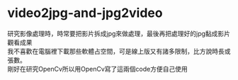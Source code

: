 # video2jpg-and-jpg2video
研究影像處理時，時常要把影片拆成jpg來做處理，最後再把處理好的jpg黏成影片觀看成果<br>
我不喜歡在電腦裡下載那些軟體占空間，可是線上版又有諸多限制，比方說時長或張數。<br>
剛好在研究OpenCv所以用OpenCv寫了這兩個code方便自己使用<br>
